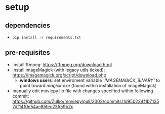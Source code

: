 # setup
## dependencies
- ```pip install -r requirements.txt```

## pre-requisites
- install ffmpeg: https://ffmpeg.org/download.html
- install imageMagick (with legacy utils ticked): https://imagemagick.org/script/download.php
    - **windows users**: set enviroment variable *'IMAGEMAGICK_BINARY'* to point toward *magick.exe* (found within installation of imageMagick)
- manually edit moviepy lib file with changes specified within following commit: https://github.com/Zulko/moviepy/pull/2003/commits/1d95b234f1b71357df14f0e54ae85fec23559b2c